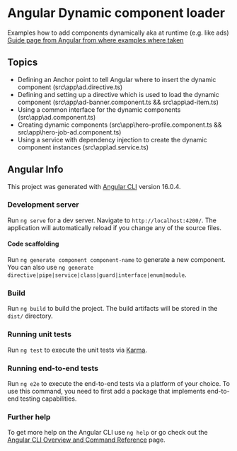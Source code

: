 
# Angular Dynamic component loader
Examples how to add components dynamically aka at runtime (e.g. like ads)
 [Guide page from Angular from where examples where taken](https://angular.io/guide/dynamic-component-loader)

## Topics
- Defining an Anchor point to tell Angular where to insert the dynamic component (src\app\ad.directive.ts)
- Defining and setting up a directive which is used to load the dynamic component (src\app\ad-banner.component.ts && src\app\ad-item.ts)
- Using a common interface for the dynamic components (src\app\ad.component.ts)
- Creating dynamic components (src\app\hero-profile.component.ts && src\app\hero-job-ad.component.ts)
- Using a service with dependency injection to create the dynamic component instances (src\app\ad.service.ts)


## Angular Info
This project was generated with [Angular CLI](https://github.com/angular/angular-cli) version 16.0.4.
### Development server

Run `ng serve` for a dev server. Navigate to `http://localhost:4200/`. The application will automatically reload if you change any of the source files.

#### Code scaffolding

Run `ng generate component component-name` to generate a new component. You can also use `ng generate directive|pipe|service|class|guard|interface|enum|module`.

### Build

Run `ng build` to build the project. The build artifacts will be stored in the `dist/` directory.

### Running unit tests

Run `ng test` to execute the unit tests via [Karma](https://karma-runner.github.io).

### Running end-to-end tests

Run `ng e2e` to execute the end-to-end tests via a platform of your choice. To use this command, you need to first add a package that implements end-to-end testing capabilities.

### Further help

To get more help on the Angular CLI use `ng help` or go check out the [Angular CLI Overview and Command Reference](https://angular.io/cli) page.